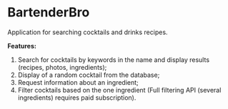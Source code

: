# BartenderBro

Application for searching cocktails and drinks recipes.

**Features:**

1. Search for cocktails by keywords in the name and display results (recipes, photos, ingredients);
2. Display of a random cocktail from the database;
3. Request information about an ingredient;
4. Filter cocktails based on the one ingredient (Full filtering API (several ingredients) requires paid subscription).
